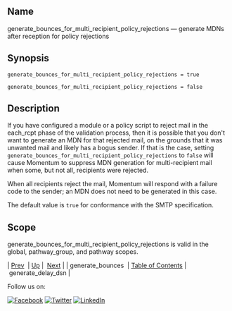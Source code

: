 <a name="conf.ref.generate_bounces_for_multi_recipient_policy_rejections"></a>
## Name

generate_bounces_for_multi_recipient_policy_rejections — generate MDNs after reception for policy rejections

## Synopsis

`generate_bounces_for_multi_recipient_policy_rejections = true`

`generate_bounces_for_multi_recipient_policy_rejections = false`

<a name="idp24773552"></a>
## Description

If you have configured a module or a policy script to reject mail in the each_rcpt phase of the validation process, then it is possible that you don't want to generate an MDN for that rejected mail, on the grounds that it was unwanted mail and likely has a bogus sender. If that is the case, setting `generate_bounces_for_multi_recipient_policy_rejections` to `false` will cause Momentum to suppress MDN generation for multi-recipient mail when some, but not all, recipients were rejected.

When all recipients reject the mail, Momentum will respond with a failure code to the sender; an MDN does not need to be generated in this case.

The default value is `true` for conformance with the SMTP specification.

<a name="idp24778288"></a>
## Scope

generate_bounces_for_multi_recipient_policy_rejections is valid in the global, pathway_group, and pathway scopes.

| [Prev](conf.ref.generate_bounces.php)  | [Up](config.options.ref.php) |  [Next](conf.ref.generate_delay_dsn.php) |
| generate_bounces  | [Table of Contents](index.php) |  generate_delay_dsn |

Follow us on:

[![Facebook](https://support.messagesystems.com/images/icon-facebook.png)](http://www.facebook.com/messagesystems) [![Twitter](https://support.messagesystems.com/images/icon-twitter.png)](http://twitter.com/#!/MessageSystems) [![LinkedIn](https://support.messagesystems.com/images/icon-linkedin.png)](http://www.linkedin.com/company/message-systems)
